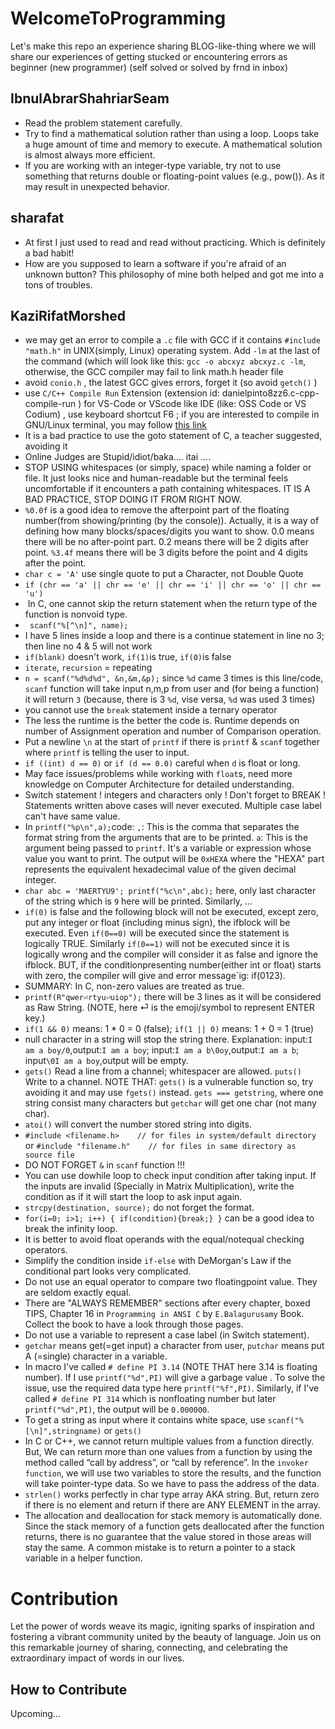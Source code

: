 # WelcomeToProgramming
Let's make this repo an experience sharing BLOG-like-thing where we will share our experiences of getting stucked or encountering errors as beginner (new programmer) (self solved or solved by frnd in inbox)


## IbnulAbrarShahriarSeam
- Read the problem statement carefully.
- Try to find a mathematical solution rather than using a loop. Loops take a huge amount of time and memory to execute. A mathematical solution is almost always more efficient.
- If you are working with an integer-type variable, try not to use something that returns double or floating-point values (e.g., pow()). As it may result in unexpected behavior.

## sharafat
- At first I just used to read and read without practicing. Which is definitely a bad habit!
- How are you supposed to learn a software if you're afraid of an unknown button? This philosophy of mine both helped and got me into a tons of troubles.

## KaziRifatMorshed
- we may get an error to compile a `.c` file with GCC if it contains `#include "math.h"` in UNIX(simply, Linux) operating system. Add `-lm` at the last of the command (which will look like this: `gcc -o abcxyz abcxyz.c -lm`, otherwise, the GCC compiler may fail to link math.h header file
- avoid `conio.h` , the latest GCC gives errors, forget it (so avoid `getch()` )
- use `C/C++ Compile Run` Extension (extension id: danielpinto8zz6.c-cpp-compile-run ) for VS-Code or VScode like IDE (like: OSS Code or VS Codium) , use keyboard shortcut F6 ; if you are interested to compile in GNU/Linux terminal, you may follow [this link](https://cseweb.ucsd.edu/classes/fa09/cse141/tutorial_gcc_gdb.html) 
- It is a bad practice to use the goto statement of C, a teacher suggested, avoiding it
- Online Judges are Stupid/idiot/baka.... itai ....
-  STOP USING whitespaces (or simply, space) while naming a folder or file. It just looks nice and human-readable but the terminal feels uncomfortable if it encounters a path containing whitespaces. IT IS A BAD PRACTICE, STOP DOING IT FROM RIGHT NOW.
-  `%0.0f` is a good idea to remove the afterpoint part of the floating number(from showing/printing (by the console)). Actually, it is a way of defining how many blocks/spaces/digits you want to show. 0.0 means there will be no after-point part. 0.2 means there will be 2 digits after point. `%3.4f` means there will be 3 digits before the point and 4 digits after the point.
-  `char c = 'A'` use single quote to put a Character, not Double Quote
-  `if (chr == 'a' || chr == 'e' || chr == 'i' || chr == 'o' || chr == 'u') `
-   In C, one cannot skip the return statement when the return type of the function is nonvoid type.
-  ` scanf("%[^\n]", name);`
-  I have 5 lines inside a loop and there is a continue statement in line no 3; then line no 4 & 5 will not work
-   `if(blank)` doesn't work, `if(1)`is true, `if(0)`is false
-  `iterate`, `recursion` = repeating
-  `n = scanf("%d%d%d", &n,&m,&p);` since `%d` came 3 times is this line/code, `scanf` function will take input n,m,p from user and (for being a function) it will return `3` (because, there is 3 `%d`, vise versa, `%d` was used 3 times)
-  you cannot use the `break` statement inside a ternary operator
-  The less the runtime is the better the code is. Runtime depends on number of Assignment operation and number of Comparison operation.
-  Put a newline `\n` at the start of `printf` if there is `printf` & `scanf` together where `printf` is telling the user to input.
-   `if ((int) d == 0)` or `if (d == 0.0)` careful when `d` is float or long.
-  May face issues/problems while working with `float`s, need more knowledge on Computer Architecture for detailed understanding.
-  Switch statement ! integers and characters only ! Don't forget to BREAK ! Statements written above cases will never executed. Multiple case label can't have same value. 
-   In `printf("%p\n",a);`code:  `,`: This is the comma that separates the format string from the arguments that are to be printed.	 `a`: This is the argument being passed to `printf`. It's a variable or expression whose value you want to print.	 The output will be  `0xHEXA` where the "HEXA" part represents the equivalent hexadecimal value of the given decimal integer.
-  `char abc = 'MAERTYU9'; printf("%c\n",abc);` here, only last character of the string which is `9` here will be printed. Similarly, ...
-  `if(0)` is false and the following block will not be executed, except zero, put any integer or float (including minus sign), the ifblock will be executed. Even `if(0==0)` will be executed since the statement is logically TRUE. Similarly `if(0==1)` will not be executed since it is logically wrong and the compiler will consider it as false and ignore the ifblock. BUT, if the conditionpresenting number(either int or float) starts with zero, the compiler will give and error message`ig: if(0123).
-   SUMMARY: In C, non-zero values are treated as true.
-  `printf(R"qwer⏎rtyu⏎uiop");` there will be 3 lines as it will be considered as Raw String. (NOTE, here ⏎ is the emoji/symbol to represent ENTER key.)
-  `if(1 && 0)` means: 1 * 0 = 0 (false); `if(1 || 0)` means: 1 + 0 = 1 (true)
-  null character in a string will stop the string there. Explanation: input:`I am a boy/0`,output:`I am a boy`; input:`I am a b\0oy`,output:`I am a b`; input`\0I am a boy`,output will be empty.
-  `gets()`  Read a line from a channel; whitespacer are allowed. `puts()`  Write to a channel. NOTE THAT: `gets()` is a vulnerable function so, try avoiding it and may use `fgets()` instead. `gets === getstring`, where one string consist many characters but `getchar` will get one char (not many char).
-  `atoi()` will convert the number stored string into digits.
-  `#include <filename.h>    // for files in system/default directory` or `#include "filename.h"    // for files in same directory as source file`
-  DO NOT FORGET `&` in `scanf` function !!!
-  You can use dowhile loop to check input condition after taking input. If the inputs are invalid (Specially in Matrix Multiplication), write the condition as if it will start the loop to ask input again.
-  `strcpy(destination, source);` do not forget the format.
-  `for(i=0; i>1; i++) { if(condition){break;} }` can be a good idea to break the infinity loop.
-  It is better to avoid float operands with the equal/notequal checking operators.
-  Simplify the condition inside `if-else` with DeMorgan's Law if the conditional part looks very complicated.
-  Do not use an equal operator to compare two floatingpoint value. They are seldom exactly equal.
-  There are "ALWAYS REMEMBER" sections after every chapter, boxed TIPS, Chapter 16 in `Programming in ANSI C` by `E.Balagurusamy` Book. Collect the book to have a look through those pages.
-  Do not use a variable to represent a case label (in Switch statement).
-  `getchar` means get(=get input) a character from user, `putchar` means put A (=single) character in a variable.
-  In macro I've called `# define PI 3.14` (NOTE THAT here 3.14 is floating number). If I use `printf("%d",PI)` will give a garbage value . To solve the issue,  use the required data type here `printf("%f",PI)`. Similarly, if I've called `# define PI 314` which is nonfloating number but later `printf("%d",PI)`,  the output will be `0.000000`.
-  To get a string as input where it contains white space, use `scanf("%[\n]",stringname)` or `gets()` 
-  In C or C++, we cannot return multiple values from a function directly. But, We can return more than one values from a function by using the method called “call by address”, or “call by reference”. In the `invoker function`, we will use two variables to store the results, and the function will take pointer-type data. So we have to pass the address of the data.
-  `strlen()` works perfectly in char type array AKA string. But, return zero if there is no element and return if there are ANY ELEMENT in the array.
-  The allocation and deallocation for stack memory is automatically done. Since the stack memory of a function gets deallocated after the function returns, there is no guarantee that the value stored in those areas will stay the same. A common mistake is to return a pointer to a stack variable in a helper function.

# Contribution

Let the power of words weave its magic, igniting sparks of inspiration and fostering a vibrant community united by the beauty of language. Join us on this remarkable journey of sharing, connecting, and celebrating the extraordinary impact of words in our lives.

## How to Contribute
Upcoming...
